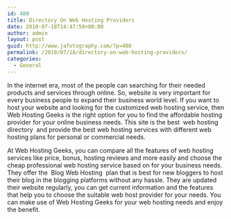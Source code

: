 ```yaml
---
id: 480
title: Directory On Web Hosting Providers
date: 2010-07-18T14:47:59+00:00
author: admin
layout: post
guid: http://www.jafotography.com/?p=480
permalink: /2010/07/18/directory-on-web-hosting-providers/
categories:
  - General
---
```

In the internet era, most of the people can searching for their needed products and services through online. So, website is very important for every business people to expand their business world level. If you want to host your website and looking for the customized web hosting service, then Web Hosting Geeks is the right option for you to find the affordable hosting provider for your online business needs. This site is the best &nbsp;web hosting directory&nbsp; and provide the best web hosting services with different web hosting plans for personal or commercial needs.

At Web Hosting Geeks, you can compare all the features of web hosting services like price, bonus, hosting reviews and more easily and choose the cheap professional web hosting service based on for your business needs. They offer the &nbsp;Blog Web Hosting&nbsp; plan that is best for new bloggers to host their blog in the blogging platforms without any hassle. They are updated their website regularly, you can get current information and the features that help you to choose the suitable web host provider for your needs. You can make use of Web Hosting Geeks for your web hosting needs and enjoy the benefit.